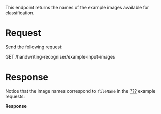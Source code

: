 This endpoint returns the names of the example images available for
classification.

# Request

Send the following request:

<span class=".api-title">GET
/handwriting-recogniser/example-input-images</span>

# Response

Notice that the image names correspond to `fileName` in the
[???](#tutorial/classify-handwritten-number.adoc) example requests:

**Response**
